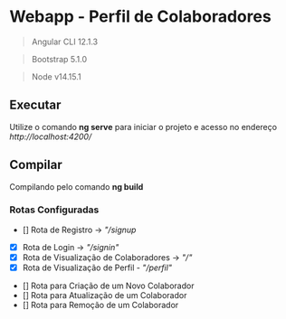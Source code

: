 # Webapp - Perfil de Colaboradores

> Angular CLI 12.1.3

> Bootstrap 5.1.0

> Node v14.15.1

## Executar
Utilize o comando **ng serve** para iniciar o projeto e acesso no endereço *http://localhost:4200/*

## Compilar
Compilando pelo comando **ng build**

### Rotas Configuradas

- [] Rota de Registro →  *"/signup*
- [x] Rota de Login →  *"/signin"*
- [x] Rota de Visualização de Colaboradores →  *"/"*
- [x] Rota de Visualização de Perfil - *"/perfil"*
- [] Rota para Criação de um Novo Colaborador
- [] Rota para Atualização de um Colaborador
- [] Rota para Remoção de um Colaborador
